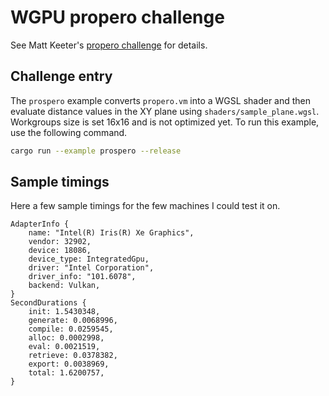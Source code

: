 # WGPU propero challenge

See Matt Keeter's [propero challenge](https://www.mattkeeter.com/projects/prospero/) for details.

## Challenge entry

The `prospero` example converts `propero.vm` into a WGSL shader and then evaluate distance values in the XY plane using `shaders/sample_plane.wgsl`.
Workgroups size is set 16x16 and is not optimized yet.
To run this example, use the following command.

```sh
cargo run --example prospero --release
```

## Sample timings

Here a few sample timings for the few machines I could test it on.

```
AdapterInfo {
    name: "Intel(R) Iris(R) Xe Graphics",
    vendor: 32902,
    device: 18086,
    device_type: IntegratedGpu,
    driver: "Intel Corporation",
    driver_info: "101.6078",
    backend: Vulkan,
}
SecondDurations {
    init: 1.5430348,
    generate: 0.0068996,
    compile: 0.0259545,
    alloc: 0.0002998,
    eval: 0.0021519,
    retrieve: 0.0378382,
    export: 0.0038969,
    total: 1.6200757,
}
```
